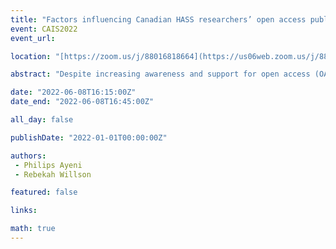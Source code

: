 ```yaml
---
title: "Factors influencing Canadian HASS researchers’ open access publishing practices: Implication for the future of scholarly communication"
event: CAIS2022
event_url: 

location: "[https://zoom.us/j/88016818664](https://us06web.zoom.us/j/88016818664?wd=bWlEMk1oZ3FyWTVFNXZISUh4dlZJdz09)"

abstract: "Despite increasing awareness and support for open access (OA) publishing, and the advantages of doing so, there is still a low uptake of OA in some disciplines. We surveyed 228 early and mid-career researchers from 15 public universities in Canada. The Social Exchange Theory provided a theoretical foundation that informed factors investigated in this study. Correlation and regression analyses were used to test research hypotheses, while one-way analysis of variance (ANOVA) was employed to test level of effect sizes within subjects. Findings show that altruism (r =.352, β = .331) influenced researchers’ OA publishing practices whereas visibility and prestige do not, even though they are positively correlated. Furthermore, ANOVA results showed that researchers’ career stages have significant effect on their OA publishing practices as mid-career researchers published more in OA outlets. Therefore, building structures and policies that spur researchers’ altruism towards publishing OA should be a continuous and future approach to achieving the ideals of OA in Canada."

date: "2022-06-08T16:15:00Z"
date_end: "2022-06-08T16:45:00Z"

all_day: false

publishDate: "2022-01-01T00:00:00Z"

authors:
 - Philips Ayeni  
 - Rebekah Willson

featured: false

links:

math: true
---
```


